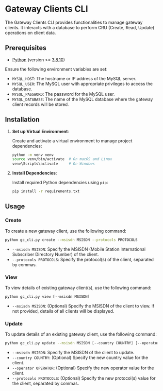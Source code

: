 # Gateway Clients CLI

The Gateway Clients CLI provides functionalities to manage gateway clients. It
interacts with a database to perform CRU (Create, Read, Update) operations on
client data.

## Prerequisites

- [Python](https://www.python.org/) (version >=
  [3.8.10](https://www.python.org/downloads/release/python-3810/))

Ensure the following environment variables are set:

- `MYSQL_HOST`: The hostname or IP address of the MySQL server.
- `MYSQL_USER`: The MySQL user with appropriate privileges to access the
  database.
- `MYSQL_PASSWORD`: The password for the MySQL user.
- `MYSQL_DATABASE`: The name of the MySQL database where the gateway client
  records will be stored.

## Installation

1. **Set up Virtual Environment**:

   Create and activate a virtual environment to manage project dependencies:

   ```bash
   python -m venv venv
   source venv/bin/activate  # On macOS and Linux
   venv\Scripts\activate     # On Windows
   ```

2. **Install Dependencies**:

   Install required Python dependencies using `pip`:

   ```bash
   pip install -r requirements.txt
   ```

## Usage

### Create

To create a new gateway client, use the following command:

```bash
python gc_cli.py create --msisdn MSISDN --protocols PROTOCOLS
```

- `--msisdn MSISDN`: Specify the MSISDN (Mobile Station International Subscriber
  Directory Number) of the client.
- `--protocols PROTOCOLS`: Specify the protocol(s) of the client, separated by
  commas.

### View

To view details of existing gateway client(s), use the following command:

```bash
python gc_cli.py view [--msisdn MSISDN]
```

- `--msisdn MSISDN`: (Optional) Specify the MSISDN of the client to view. If not
  provided, details of all clients will be displayed.

### Update

To update details of an existing gateway client, use the following command:

```bash
python gc_cli.py update --msisdn MSISDN [--country COUNTRY] [--operator OPERATOR] [--protocols PROTOCOLS]
```

- `--msisdn MSISDN`: Specify the MSISDN of the client to update.
- `--country COUNTRY`: (Optional) Specify the new country value for the client.
- `--operator OPERATOR`: (Optional) Specify the new operator value for the
  client.
- `--protocols PROTOCOLS`: (Optional) Specify the new protocol(s) value for the
  client, separated by commas.
